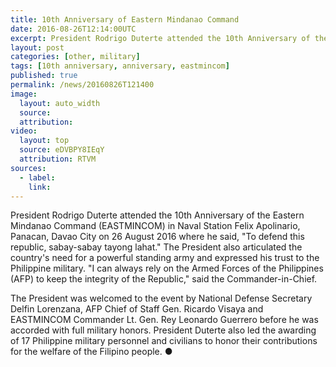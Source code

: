 ```yaml
---
title: 10th Anniversary of Eastern Mindanao Command
date: 2016-08-26T12:14:00UTC
excerpt: President Rodrigo Duterte attended the 10th Anniversary of the Eastern Mindanao Command (EASTMINCOM) in Naval Station Felix Apolinario, Panacan, Davao City on 26 August 2016.
layout: post
categories: [other, military]
tags: [10th anniversary, anniversary, eastmincom]
published: true
permalink: /news/20160826T121400
image:
  layout: auto_width
  source: 
  attribution: 
video:
  layout: top
  source: eDVBPY8IEqY
  attribution: RTVM
sources:
  - label:
    link:
---
```


President Rodrigo Duterte attended the 10th Anniversary of the Eastern Mindanao Command (EASTMINCOM) in Naval Station Felix Apolinario, Panacan, Davao City on 26 August 2016 where he said, "To defend this republic, sabay-sabay tayong lahat." The President also articulated the country's need for a powerful standing army and expressed his trust to the Philippine military. "I can always rely on the Armed Forces of the Philippines (AFP) to keep the integrity of the Republic," said the Commander-in-Chief.

The President was welcomed to the event by National Defense Secretary Delfin Lorenzana, AFP Chief of Staff Gen. Ricardo Visaya and EASTMINCOM Commander Lt. Gen. Rey Leonardo Guerrero before he was accorded with full military honors.
President Duterte also led the awarding of 17 Philippine military personnel and civilians to honor their contributions for the welfare of the Filipino people.
&#x25cf;
